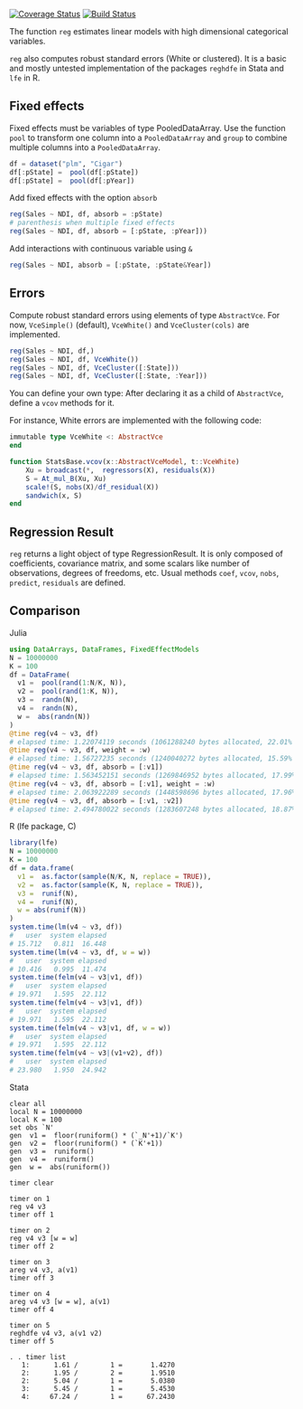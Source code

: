 [![Coverage Status](https://coveralls.io/repos/matthieugomez/FixedEffectModels.jl/badge.svg?branch=master)](https://coveralls.io/r/matthieugomez/FixedEffects.jl?branch=master)
[![Build Status](https://travis-ci.org/matthieugomez/FixedEffectModels.jl.svg?branch=master)](https://travis-ci.org/matthieugomez/FixedEffects.jl)

The function `reg` estimates linear models with high dimensional categorical variables. 

`reg` also computes robust standard errors (White or clustered). 
It is a basic and mostly untested implementation of the packages `reghdfe` in Stata and `lfe` in R.

## Fixed effects

Fixed effects must be variables of type PooledDataArray. Use the function `pool` to transform one column into a `PooledDataArray` and  `group` to combine multiple columns into a `PooledDataArray`.


```julia
df = dataset("plm", "Cigar")
df[:pState] =  pool(df[:pState])
df[:pState] =  pool(df[:pYear])
```

Add fixed effects with the option `absorb`

```julia
reg(Sales ~ NDI, df, absorb = :pState)
# parenthesis when multiple fixed effects
reg(Sales ~ NDI, df, absorb = [:pState, :pYear]))
```

Add interactions with continuous variable using `&`

```julia
reg(Sales ~ NDI, absorb = [:pState, :pState&Year])
```




## Errors

Compute robust standard errors using elements of type `AbstractVce`. For now, `VceSimple()` (default), `VceWhite()` and `VceCluster(cols)` are implemented.

```julia
reg(Sales ~ NDI, df,)
reg(Sales ~ NDI, df, VceWhite())
reg(Sales ~ NDI, df, VceCluster([:State]))
reg(Sales ~ NDI, df, VceCluster([:State, :Year]))
```


You can define your own type: After declaring it as a child of `AbstractVce`, define a `vcov` methods for it.

For instance,  White errors are implemented with the following code:

```julia
immutable type VceWhite <: AbstractVce 
end

function StatsBase.vcov(x::AbstractVceModel, t::VceWhite) 
	Xu = broadcast(*,  regressors(X), residuals(X))
	S = At_mul_B(Xu, Xu)
	scale!(S, nobs(X)/df_residual(X))
	sandwich(x, S) 
end
```

## Regression Result
`reg` returns a light object of type RegressionResult. It is only composed of coefficients, covariance matrix, and some scalars like number of observations, degrees of freedoms, etc. Usual methods  `coef`, `vcov`, `nobs`, `predict`, `residuals` are defined.




## Comparison

Julia
```julia
using DataArrays, DataFrames, FixedEffectModels
N = 10000000
K = 100
df = DataFrame(
  v1 =  pool(rand(1:N/K, N)),
  v2 =  pool(rand(1:K, N)),
  v3 =  randn(N), 
  v4 =  randn(N),
  w =  abs(randn(N)) 
)
@time reg(v4 ~ v3, df)
# elapsed time: 1.22074119 seconds (1061288240 bytes allocated, 22.01% gc time)
@time reg(v4 ~ v3, df, weight = :w)
# elapsed time: 1.56727235 seconds (1240040272 bytes allocated, 15.59% gc time)
@time reg(v4 ~ v3, df, absorb = [:v1])
# elapsed time: 1.563452151 seconds (1269846952 bytes allocated, 17.99% gc time)
@time reg(v4 ~ v3, df, absorb = [:v1], weight = :w)
# elapsed time: 2.063922289 seconds (1448598696 bytes allocated, 17.96% gc time)
@time reg(v4 ~ v3, df, absorb = [:v1, :v2])
# elapsed time: 2.494780022 seconds (1283607248 bytes allocated, 18.87% gc time)
````

R (lfe package, C)
```R
library(lfe)
N = 10000000
K = 100
df = data.frame(
  v1 =  as.factor(sample(N/K, N, replace = TRUE)),
  v2 =  as.factor(sample(K, N, replace = TRUE)),
  v3 =  runif(N), 
  v4 =  runif(N), 
  w = abs(runif(N))
)
system.time(lm(v4 ~ v3, df))
#   user  system elapsed 
# 15.712   0.811  16.448 
system.time(lm(v4 ~ v3, df, w = w))
#   user  system elapsed 
# 10.416   0.995  11.474 
system.time(felm(v4 ~ v3|v1, df))
#   user  system elapsed 
# 19.971   1.595  22.112 
system.time(felm(v4 ~ v3|v1, df))
#   user  system elapsed 
# 19.971   1.595  22.112 
system.time(felm(v4 ~ v3|v1, df, w = w))
#   user  system elapsed 
# 19.971   1.595  22.112 
system.time(felm(v4 ~ v3|(v1+v2), df))
#   user  system elapsed 
# 23.980   1.950  24.942 
```



Stata
```
clear all
local N = 10000000
local K = 100
set obs `N'
gen  v1 =  floor(runiform() * (`_N'+1)/`K')
gen  v2 =  floor(runiform() * (`K'+1))
gen  v3 =  runiform()
gen  v4 =  runiform()
gen  w =  abs(runiform()) 

timer clear

timer on 1
reg v4 v3
timer off 1

timer on 2
reg v4 v3 [w = w]
timer off 2

timer on 3
areg v4 v3, a(v1)
timer off 3

timer on 4
areg v4 v3 [w = w], a(v1)
timer off 4

timer on 5
reghdfe v4 v3, a(v1 v2)
timer off 5

. . timer list
   1:      1.61 /        1 =       1.4270
   2:      1.95 /        2 =       1.9510
   2:      5.04 /        1 =       5.0380
   3:      5.45 /        1 =       5.4530
   4:     67.24 /        1 =      67.2430
````



